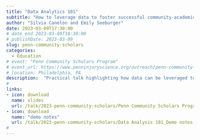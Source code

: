 ```yaml
---
title: "Data Analytics 101"
subtitle: "How to leverage data to foster successful community-academic partnerships"
author: "Silvia Canelón and Emily Seeburger"
date: 2023-03-09T17:30:00
# date_end 2023-03-09T18:30:00
# publishDate: 2023-03-09
slug: penn-community-scholars
categories:
  - Education
# event: "Penn Community Scholars Program"
# event_url: https://www.penninjuryscience.org/outreach/penn-community-scholars-program/
# location: Philadelphia, PA
description:  "Practical talk highlighting how data can be leveraged to support community-academic partnerships"
#
links:
- icon: download
  name: slides
  url: /talk/2023-penn-community-scholars/Penn Community Scholars Program_final.pptx
- icon: download
  name: "demo notes"
  url: /talk/2023-penn-community-scholars/Data Analysis 101_Demo notes.docx
#
---
```


